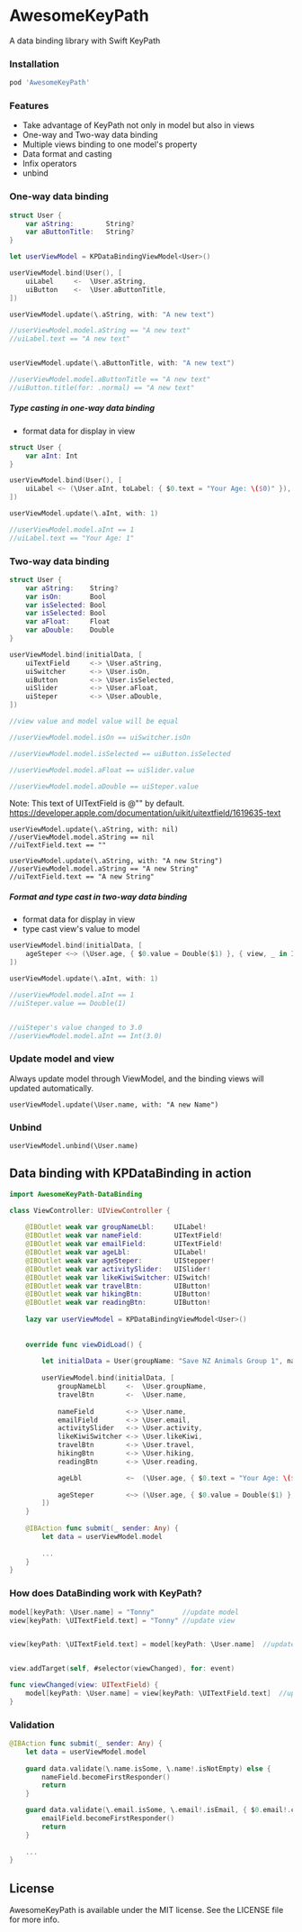 # AwesomeKeyPath
A data binding library with Swift KeyPath


### Installation

```ruby
pod 'AwesomeKeyPath'
```

### Features

* Take advantage of KeyPath not only in model but also in views
* One-way and Two-way data binding
* Multiple views binding to one model's property
* Data format and casting
* Infix operators
* unbind


### One-way data binding
```swift
struct User {
    var aString:        String?
    var aButtonTitle:   String?
}

let userViewModel = KPDataBindingViewModel<User>()

userViewModel.bind(User(), [
    uiLabel     <-  \User.aString,
    uiButton    <-  \User.aButtonTitle,
])

userViewModel.update(\.aString, with: "A new text")

//userViewModel.model.aString == "A new text"
//uiLabel.text == "A new text"


userViewModel.update(\.aButtonTitle, with: "A new text")

//userViewModel.model.aButtonTitle == "A new text"
//uiButton.title(for: .normal) == "A new text"
```
##### Type casting in one-way data binding

* format data for display in view

```swift
struct User {
    var aInt: Int
}

userViewModel.bind(User(), [
    uiLabel <~ (\User.aInt, toLabel: { $0.text = "Your Age: \($0)" }),
])

userViewModel.update(\.aInt, with: 1)

//userViewModel.model.aInt == 1
//uiLabel.text == "Your Age: 1"
```

### Two-way data binding

```swift
struct User {
    var aString:    String?
    var isOn:       Bool
    var isSelected: Bool
    var isSelected: Bool
    var aFloat:     Float
    var aDouble:    Double
}

userViewModel.bind(initialData, [
    uiTextField     <-> \User.aString,
    uiSwitcher      <-> \User.isOn,
    uiButton        <-> \User.isSelected,
    uiSlider        <-> \User.aFloat,
    uiSteper        <-> \User.aDouble,
])

//view value and model value will be equal 

//userViewModel.model.isOn == uiSwitcher.isOn

//userViewModel.model.isSelected == uiButton.isSelected

//userViewModel.model.aFloat == uiSlider.value

//userViewModel.model.aDouble == uiSteper.value
```

Note: This text of UITextField is @"" by default. https://developer.apple.com/documentation/uikit/uitextfield/1619635-text

```
userViewModel.update(\.aString, with: nil)
//userViewModel.model.aString == nil
//uiTextField.text == ""

userViewModel.update(\.aString, with: "A new String")
//userViewModel.model.aString == "A new String"
//uiTextField.text == "A new String"
```

##### Format and type cast in two-way data binding

* format data for display in view
* type cast view's value to model 

```swift
userViewModel.bind(initialData, [
    ageSteper <~> (\User.age, { $0.value = Double($1) }, { view, _ in Int(view.value) }),
])

userViewModel.update(\.aInt, with: 1)

//userViewModel.model.aInt == 1
//uiSteper.value == Double(1)


//uiSteper's value changed to 3.0
//userViewModel.model.aInt == Int(3.0)
```

### Update model and view

Always update model through ViewModel, and the binding views will updated automatically.

```
userViewModel.update(\User.name, with: "A new Name")
```

### Unbind

```
userViewModel.unbind(\User.name)
```

## Data binding with KPDataBinding in action
```swift
import AwesomeKeyPath-DataBinding

class ViewController: UIViewController {
    
    @IBOutlet weak var groupNameLbl:     UILabel!
    @IBOutlet weak var nameField:        UITextField!
    @IBOutlet weak var emailField:       UITextField!
    @IBOutlet weak var ageLbl:           UILabel!
    @IBOutlet weak var ageSteper:        UIStepper!
    @IBOutlet weak var activitySlider:   UISlider!
    @IBOutlet weak var likeKiwiSwitcher: UISwitch!
    @IBOutlet weak var travelBtn:        UIButton!
    @IBOutlet weak var hikingBtn:        UIButton!
    @IBOutlet weak var readingBtn:       UIButton!
    
    lazy var userViewModel = KPDataBindingViewModel<User>()
    
    
    override func viewDidLoad() {
        
        let initialData = User(groupName: "Save NZ Animals Group 1", name: "Tonny")
        
        userViewModel.bind(initialData, [
            groupNameLbl     <-  \User.groupName,
            travelBtn        <-  \User.name,
            
            nameField        <-> \User.name,
            emailField       <-> \User.email,
            activitySlider   <-> \User.activity,
            likeKiwiSwitcher <-> \User.likeKiwi,
            travelBtn        <-> \User.travel,
            hikingBtn        <-> \User.hiking,
            readingBtn       <-> \User.reading,

            ageLbl           <~  (\User.age, { $0.text = "Your Age: \($1)" }),
            
            ageSteper        <~> (\User.age, { $0.value = Double($1) }, { view, _ in Int(view.value) }),
        ])
    }
    
    @IBAction func submit(_ sender: Any) {
        let data = userViewModel.model
        
        ...
    }
}
```

### How does DataBinding work with KeyPath?

```swift
model[keyPath: \User.name] = "Tonny"       //update model
view[keyPath: \UITextField.text] = "Tonny" //update view


view[keyPath: \UITextField.text] = model[keyPath: \User.name]  //update view from model


view.addTarget(self, #selector(viewChanged), for: event)

func viewChanged(view: UITextField) {
    model[keyPath: \User.name] = view[keyPath: \UITextField.text]  //update model from view
}
```

### Validation

```swift
@IBAction func submit(_ sender: Any) {
    let data = userViewModel.model
    
    guard data.validate(\.name.isSome, \.name!.isNotEmpty) else {
        nameField.becomeFirstResponder()
        return
    }

    guard data.validate(\.email.isSome, \.email!.isEmail, { $0.email!.count > 5 }) else {
        emailField.becomeFirstResponder()
        return
    }
    
    ...
}
```


## License

AwesomeKeyPath is available under the MIT license. See the LICENSE file for more info.

